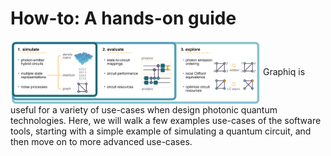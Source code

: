 # How-to: A hands-on guide

<img src="https://raw.githubusercontent.com/graphiq-dev/graphiq/main/docs/img/fig1.png" width="400px" align="center">
Graphiq is useful for a variety of use-cases when design photonic quantum technologies.
Here, we will walk a few examples use-cases of the software tools, starting with a simple example of simulating a
quantum circuit, and then move on to more advanced use-cases.
